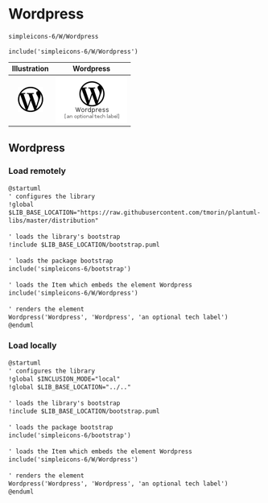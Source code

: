 # Wordpress


```text
simpleicons-6/W/Wordpress
```

```text
include('simpleicons-6/W/Wordpress')
```



| Illustration | Wordpress |
| :---: | :---: |
| ![illustration for Illustration](../../simpleicons-6/W/Wordpress.png) | ![illustration for Wordpress](../../simpleicons-6/W/Wordpress.Local.png) |




## Wordpress

### Load remotely
```plantuml
@startuml
' configures the library
!global $LIB_BASE_LOCATION="https://raw.githubusercontent.com/tmorin/plantuml-libs/master/distribution"

' loads the library's bootstrap
!include $LIB_BASE_LOCATION/bootstrap.puml

' loads the package bootstrap
include('simpleicons-6/bootstrap')

' loads the Item which embeds the element Wordpress
include('simpleicons-6/W/Wordpress')

' renders the element
Wordpress('Wordpress', 'Wordpress', 'an optional tech label')
@enduml
```

### Load locally
```plantuml
@startuml
' configures the library
!global $INCLUSION_MODE="local"
!global $LIB_BASE_LOCATION="../.."

' loads the library's bootstrap
!include $LIB_BASE_LOCATION/bootstrap.puml

' loads the package bootstrap
include('simpleicons-6/bootstrap')

' loads the Item which embeds the element Wordpress
include('simpleicons-6/W/Wordpress')

' renders the element
Wordpress('Wordpress', 'Wordpress', 'an optional tech label')
@enduml
```

